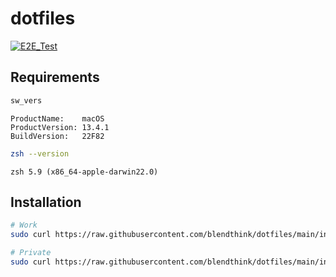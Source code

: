 # dotfiles

[![E2E_Test](https://github.com/blendthink/dotfiles/actions/workflows/e2e-test.yaml/badge.svg)](https://github.com/blendthink/dotfiles/actions/workflows/e2e-test.yaml)

## Requirements

```zsh
sw_vers
```

```
ProductName:    macOS
ProductVersion: 13.4.1
BuildVersion:   22F82
```

```zsh
zsh --version
```

```
zsh 5.9 (x86_64-apple-darwin22.0)
```

## Installation

```zsh
# Work
sudo curl https://raw.githubusercontent.com/blendthink/dotfiles/main/install.zsh | zsh -s work

# Private
sudo curl https://raw.githubusercontent.com/blendthink/dotfiles/main/install.zsh | zsh -s private
```
